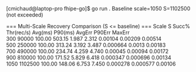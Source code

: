 [cmichaud@laptop-pro fhipe-go]$ go run .
Baseline scale=1050 S=1102500 (not exceeded)

=== Multi-Scale Recovery Comparison (S <= baseline) ===
Scale  S          Succ%    Thr(rec/s) Avg(ms)    P90(ms)    AvgErr     P90Err     MaxErr    
300    90000      100.00   503.15    1.987      2.312      0.00104    0.00209    0.00514   
500    250000     100.00   313.24    3.192      3.487      0.000664   0.0013     0.00183   
700    490000     100.00   234.74    4.259      4.740      0.00045    0.00094    0.00172   
900    810000     100.00   171.52    5.829      6.418      0.000347   0.000696   0.00134   
1050   1102500    100.00   148.06    6.753      7.450      0.000278   0.000577   0.00106